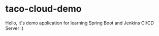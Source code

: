 # taco-cloud-demo

Hello, it's demo application for learning Spring Boot and Jenkins CI/CD Server :)
